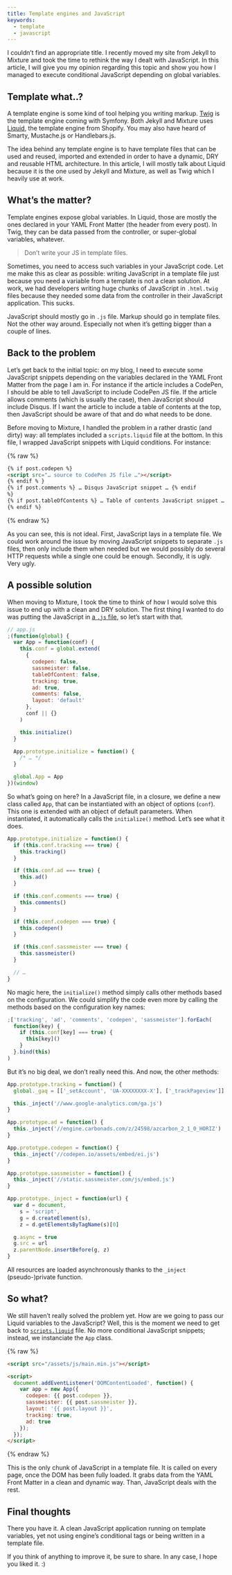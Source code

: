 ```yaml
---
title: Template engines and JavaScript
keywords:
  - template
  - javascript
---
```


I couldn’t find an appropriate title. I recently moved my site from Jekyll to Mixture and took the time to rethink the way I dealt with JavaScript. In this article, I will give you my opinion regarding this topic and show you how I managed to execute conditional JavaScript depending on global variables.

## Template what..?

A template engine is some kind of tool helping you writing markup. [Twig](https://twig.symfony.com/) is the template engine coming with Symfony. Both Jekyll and Mixture uses [Liquid](https://help.shopify.com/themes/liquid/basics), the template engine from Shopify. You may also have heard of Smarty, Mustache.js or Handlebars.js.

The idea behind any template engine is to have template files that can be used and reused, imported and extended in order to have a dynamic, DRY and reusable HTML architecture. In this article, I will mostly talk about Liquid because it is the one used by Jekyll and Mixture, as well as Twig which I heavily use at work.

## What’s the matter?

Template engines expose global variables. In Liquid, those are mostly the ones declared in your YAML Front Matter (the header from every post). In Twig, they can be data passed from the controller, or super-global variables, whatever.

> Don’t write your JS in template files.

Sometimes, you need to access such variables in your JavaScript code. Let me make this as clear as possible: writing JavaScript in a template file just because you need a variable from a template is not a clean solution. At work, we had developers writing huge chunks of JavaScript in `.html.twig` files because they needed some data from the controller in their JavaScript application. This sucks.

JavaScript should mostly go in `.js` file. Markup should go in template files. Not the other way around. Especially not when it’s getting bigger than a couple of lines.

## Back to the problem

Let’s get back to the initial topic: on my blog, I need to execute some JavaScript snippets depending on the variables declared in the YAML Front Matter from the page I am in. For instance if the article includes a CodePen, I should be able to tell JavaScript to include CodePen JS file. If the article allows comments (which is usually the case), then JavaScript should include Disqus. If I want the article to include a table of contents at the top, then JavaScript should be aware of that and do what needs to be done.

Before moving to Mixture, I handled the problem in a rather drastic (and dirty) way: all templates included a `scripts.liquid` file at the bottom. In this file, I wrapped JavaScript snippets with Liquid conditions. For instance:

{% raw %}

```html
{% if post.codepen %}
<script src="… source to CodePen JS file …"></script>
{% endif % }
{% if post.comments %} … Disqus JavaScript snippet … {% endif
%}
{% if post.tableOfContents %} … Table of contents JavaScript snippet …
{% endif %}
```

{% endraw %}

As you can see, this is not ideal. First, JavaScript lays in a template file. We could work around the issue by moving JavaScript snippets to separate `.js` files, then only include them when needed but we would possibly do several HTTP requests while a single one could be enough. Secondly, it is ugly. Very ugly.

## A possible solution

When moving to Mixture, I took the time to think of how I would solve this issue to end up with a clean and DRY solution. The first thing I wanted to do was putting the JavaScript in [a `.js` file](https://github.com/HugoGiraudel/hugogiraudel.github.com/blob/mixture/assets/js/src/app.js), so let’s start with that.

```javascript
// app.js
;(function(global) {
  var App = function(conf) {
    this.conf = global.extend(
      {
        codepen: false,
        sassmeister: false,
        tableOfContent: false,
        tracking: true,
        ad: true,
        comments: false,
        layout: 'default'
      },
      conf || {}
    )

    this.initialize()
  }

  App.prototype.initialize = function() {
    /* … */
  }

  global.App = App
})(window)
```

So what’s going on here? In a JavaScript file, in a closure, we define a new class called `App`, that can be instantiated with an object of options (`conf`). This one is extended with an object of default parameters. When instantiated, it automatically calls the `initialize()` method. Let’s see what it does.

```javascript
App.prototype.initialize = function() {
  if (this.conf.tracking === true) {
    this.tracking()
  }

  if (this.conf.ad === true) {
    this.ad()
  }

  if (this.conf.comments === true) {
    this.comments()
  }

  if (this.conf.codepen === true) {
    this.codepen()
  }

  if (this.conf.sassmeister === true) {
    this.sassmeister()
  }

  // …
}
```

No magic here, the `initialize()` method simply calls other methods based on the configuration. We could simplify the code even more by calling the methods based on the configuration key names:

```javascript
;['tracking', 'ad', 'comments', 'codepen', 'sassmeister'].forEach(
  function(key) {
    if (this.conf[key] === true) {
      this[key]()
    }
  }.bind(this)
)
```

But it’s no big deal, we don’t really need this. And now, the other methods:

```javascript
App.prototype.tracking = function() {
  global._gaq = [['_setAccount', 'UA-XXXXXXXX-X'], ['_trackPageview']]

  this._inject('//www.google-analytics.com/ga.js')
}

App.prototype.ad = function() {
  this._inject('//engine.carbonads.com/z/24598/azcarbon_2_1_0_HORIZ')
}

App.prototype.codepen = function() {
  this._inject('//codepen.io/assets/embed/ei.js')
}

App.prototype.sassmeister = function() {
  this._inject('//static.sassmeister.com/js/embed.js')
}

App.prototype._inject = function(url) {
  var d = document,
    s = 'script',
    g = d.createElement(s),
    z = d.getElementsByTagName(s)[0]

  g.async = true
  g.src = url
  z.parentNode.insertBefore(g, z)
}
```

All resources are loaded asynchronously thanks to the `_inject` (pseudo-)private function.

## So what?

We still haven’t really solved the problem yet. How are we going to pass our Liquid variables to the JavaScript? Well, this is the moment we need to get back to [`scripts.liquid`](https://github.com/HugoGiraudel/hugogiraudel.github.com/blob/mixture/templates/includes/scripts.liquid) file. No more conditional JavaScript snippets; instead, we instanciate the `App` class.

{% raw %}

```html
<script src="/assets/js/main.min.js"></script>

<script>
  document.addEventListener('DOMContentLoaded', function() {
    var app = new App({
      codepen: {{ post.codepen }},
      sassmeister: {{ post.sassmeister }},
      layout: '{{ post.layout }}',
      tracking: true,
      ad: true
    });
  });
</script>
```

{% endraw %}

This is the only chunk of JavaScript in a template file. It is called on every page, once the DOM has been fully loaded. It grabs data from the YAML Front Matter in a clean and dynamic way. Than, JavaScript deals with the rest.

## Final thoughts

There you have it. A clean JavaScript application running on template variables, yet not using engine’s conditional tags or being written in a template file.

If you think of anything to improve it, be sure to share. In any case, I hope you liked it. :)
